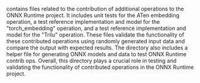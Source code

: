 contains files related to the contribution of additional operations to the ONNX Runtime project. It includes unit tests for the ATen embedding operation, a test reference implementation and model for the "torch_embedding" operation, and a test reference implementation and model for the "Trilu" operation. These files validate the functionality of these contributed operations using randomly generated input data and compare the output with expected results. The directory also includes a helper file for generating ONNX models and data to test ONNX Runtime contrib ops. Overall, this directory plays a crucial role in testing and validating the functionality of contributed operations in the ONNX Runtime project.